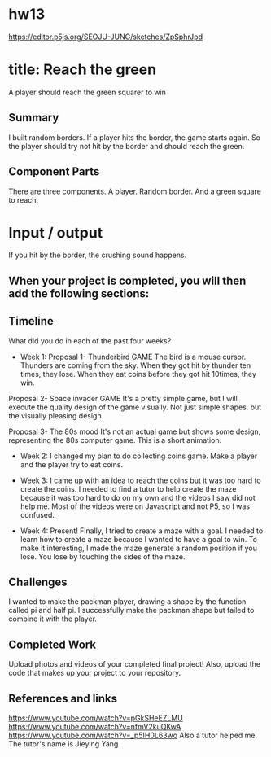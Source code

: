 # hw13
https://editor.p5js.org/SEOJU-JUNG/sketches/ZpSphrJpd

# title: Reach the green

A player should reach the green squarer to win

## Summary
I built random borders. If a player hits the border, the game starts again. So the player should try not hit by the border and should reach the green. 

## Component Parts
There are three components. 
A player. Random border. And a green square to reach. 

# Input / output
If you hit by the border, the crushing sound happens. 

## When your project is completed, you will then add the following sections:

## Timeline

What did you do in each of the past four weeks?

- Week 1: 
Proposal 1- Thunderbird GAME
The bird is a mouse cursor. Thunders are coming from the sky. When they got hit by thunder ten times, they lose. When they eat coins before they got hit 10times, they win.

Proposal 2- Space invader GAME
It's a pretty simple game, but I will execute the quality design of the game visually. Not just simple shapes. but the visually pleasing design. 

Proposal 3- The 80s mood
It's not an actual game but shows some design, representing the 80s computer game. This is a short animation.

- Week 2: I changed my plan to do collecting coins game. Make a player and the player try to eat coins. 

- Week 3: I came up with an idea to reach the coins but it was too hard to create the coins. I needed to find a tutor to help create the maze because it was too hard to do on my own and the videos I saw did not help me. Most of the videos were on Javascript and not P5, so I was confused.

- Week 4: Present! Finally, I tried to create a maze with a goal. I needed to learn how to create a maze because I wanted to have a goal to win. To make it interesting, I made the maze generate a random position if you lose. You lose by touching the sides of the maze.
 
## Challenges
I wanted to make the packman player, drawing a shape by the function called pi and half pi. I successfully make the packman shape but failed to combine it with the player. 

## Completed Work

Upload photos and videos of your completed final project!
Also, upload the code that makes up your project to your repository.

## References and links
https://www.youtube.com/watch?v=pGkSHeEZLMU
https://www.youtube.com/watch?v=nfmV2kuQKwA
https://www.youtube.com/watch?v=_p5IH0L63wo
Also a tutor helped me. The tutor's name is  Jieying Yang
